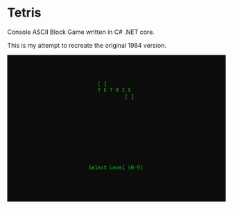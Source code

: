 # Tetris
Console ASCII Block Game written in C# .NET core.

This is my attempt to recreate the original 1984 version.


![Screenshot](Tetris.gif)
